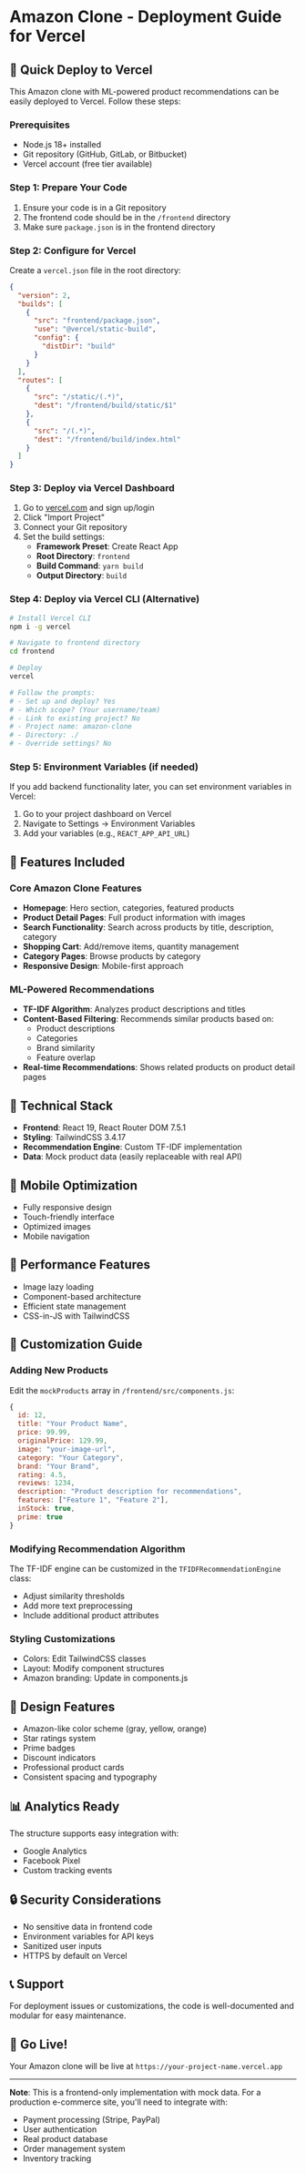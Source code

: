 # Amazon Clone - Deployment Guide for Vercel

## 🚀 Quick Deploy to Vercel

This Amazon clone with ML-powered product recommendations can be easily deployed to Vercel. Follow these steps:

### Prerequisites
- Node.js 18+ installed
- Git repository (GitHub, GitLab, or Bitbucket)
- Vercel account (free tier available)

### Step 1: Prepare Your Code
1. Ensure your code is in a Git repository
2. The frontend code should be in the `/frontend` directory
3. Make sure `package.json` is in the frontend directory

### Step 2: Configure for Vercel
Create a `vercel.json` file in the root directory:

```json
{
  "version": 2,
  "builds": [
    {
      "src": "frontend/package.json",
      "use": "@vercel/static-build",
      "config": {
        "distDir": "build"
      }
    }
  ],
  "routes": [
    {
      "src": "/static/(.*)",
      "dest": "/frontend/build/static/$1"
    },
    {
      "src": "/(.*)",
      "dest": "/frontend/build/index.html"
    }
  ]
}
```

### Step 3: Deploy via Vercel Dashboard
1. Go to [vercel.com](https://vercel.com) and sign up/login
2. Click "Import Project"
3. Connect your Git repository
4. Set the build settings:
   - **Framework Preset**: Create React App
   - **Root Directory**: `frontend`
   - **Build Command**: `yarn build`
   - **Output Directory**: `build`

### Step 4: Deploy via Vercel CLI (Alternative)
```bash
# Install Vercel CLI
npm i -g vercel

# Navigate to frontend directory
cd frontend

# Deploy
vercel

# Follow the prompts:
# - Set up and deploy? Yes
# - Which scope? (Your username/team)
# - Link to existing project? No
# - Project name: amazon-clone
# - Directory: ./
# - Override settings? No
```

### Step 5: Environment Variables (if needed)
If you add backend functionality later, you can set environment variables in Vercel:
1. Go to your project dashboard on Vercel
2. Navigate to Settings → Environment Variables
3. Add your variables (e.g., `REACT_APP_API_URL`)

## 🎯 Features Included

### Core Amazon Clone Features
- **Homepage**: Hero section, categories, featured products
- **Product Detail Pages**: Full product information with images
- **Search Functionality**: Search across products by title, description, category
- **Shopping Cart**: Add/remove items, quantity management
- **Category Pages**: Browse products by category
- **Responsive Design**: Mobile-first approach

### ML-Powered Recommendations
- **TF-IDF Algorithm**: Analyzes product descriptions and titles
- **Content-Based Filtering**: Recommends similar products based on:
  - Product descriptions
  - Categories
  - Brand similarity
  - Feature overlap
- **Real-time Recommendations**: Shows related products on product detail pages

## 🔧 Technical Stack

- **Frontend**: React 19, React Router DOM 7.5.1
- **Styling**: TailwindCSS 3.4.17
- **Recommendation Engine**: Custom TF-IDF implementation
- **Data**: Mock product data (easily replaceable with real API)

## 📱 Mobile Optimization
- Fully responsive design
- Touch-friendly interface
- Optimized images
- Mobile navigation

## 🚀 Performance Features
- Image lazy loading
- Component-based architecture
- Efficient state management
- CSS-in-JS with TailwindCSS

## 🔄 Customization Guide

### Adding New Products
Edit the `mockProducts` array in `/frontend/src/components.js`:

```javascript
{
  id: 12,
  title: "Your Product Name",
  price: 99.99,
  originalPrice: 129.99,
  image: "your-image-url",
  category: "Your Category",
  brand: "Your Brand",
  rating: 4.5,
  reviews: 1234,
  description: "Product description for recommendations",
  features: ["Feature 1", "Feature 2"],
  inStock: true,
  prime: true
}
```

### Modifying Recommendation Algorithm
The TF-IDF engine can be customized in the `TFIDFRecommendationEngine` class:
- Adjust similarity thresholds
- Add more text preprocessing
- Include additional product attributes

### Styling Customizations
- Colors: Edit TailwindCSS classes
- Layout: Modify component structures
- Amazon branding: Update in components.js

## 🎨 Design Features
- Amazon-like color scheme (gray, yellow, orange)
- Star ratings system
- Prime badges
- Discount indicators
- Professional product cards
- Consistent spacing and typography

## 📊 Analytics Ready
The structure supports easy integration with:
- Google Analytics
- Facebook Pixel
- Custom tracking events

## 🔒 Security Considerations
- No sensitive data in frontend code
- Environment variables for API keys
- Sanitized user inputs
- HTTPS by default on Vercel

## 📞 Support
For deployment issues or customizations, the code is well-documented and modular for easy maintenance.

## 🚀 Go Live!
Your Amazon clone will be live at `https://your-project-name.vercel.app`

---

**Note**: This is a frontend-only implementation with mock data. For a production e-commerce site, you'll need to integrate with:
- Payment processing (Stripe, PayPal)
- User authentication
- Real product database
- Order management system
- Inventory tracking